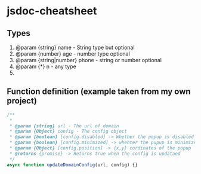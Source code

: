# jsdoc-cheatsheet

## Types

1. @param {string} name - String type but optional
2. @param {number} age - number type optional
3. @param {string|number} phone - string or number optional
4. @param {\*} n - any type
5.

## Function definition (example taken from my own project)

```javascript
/**
 *
 * @param {string} url - The url of domain
 * @param {Object} config - The config object
 * @param {boolean} [config.disabled] -> Whether the popup is disabled on this site
 * @param {boolean} [config.minimized] -> whehter the pupup is minimized on this site
 * @param {Object} [config.position] -> {x,y} cordinates of the popup
 * @returns {promise} -> Returns true when the config is updataed
 */
async function updateDomainConfig(url, config) {}
```
